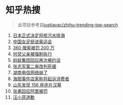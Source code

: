 # 知乎热搜

> 此项目参考自[justjavac/zhihu-trending-top-search](https://github.com/justjavac/zhihu-trending-top-search/blob/main/utils.ts)

<!-- BEGIN -->
  <!-- 最后更新时间:Wed Apr 14 2021 01:59:52 GMT+0000 (Coordinated Universal Time) -->
  1. [日本正式决定将核污水排海](https://www.zhihu.com/search?q=日本核污水)
1. [中国女足挺进奥运会](https://www.zhihu.com/search?q=中国女足)
1. [360 搜索被罚 200 万](https://www.zhihu.com/search?q=360搜索)
1. [何炅父亲被强制执行](https://www.zhihu.com/search?q=何炅父亲)
1. [蚂蚁集团回应再次被约谈](https://www.zhihu.com/search?q=蚂蚁集团)
1. [张志军案二审改判死缓](https://www.zhihu.com/search?q=张志军案)
1. [湖南电信网络崩了](https://www.zhihu.com/search?q=湖南电信网络)
1. [海胆事件店家称将起诉消费者](https://www.zhihu.com/search?q=三亚海胆)
1. [山东发现 156 座连片汉墓](https://www.zhihu.com/search?q=菏泽汉墓)
1. [张勇回应阿里被罚](https://www.zhihu.com/search?q=阿里巴巴被罚)
1. [汪小菲道歉](https://www.zhihu.com/search?q=汪小菲)
  <!-- END -->